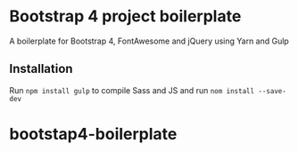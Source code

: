 # Bootstrap 4 project boilerplate

A boilerplate for Bootstrap 4, FontAwesome and jQuery using Yarn and Gulp


## Installation

Run `npm install gulp` to compile Sass and JS
and run `nom install --save-dev`
# bootstap4-boilerplate
